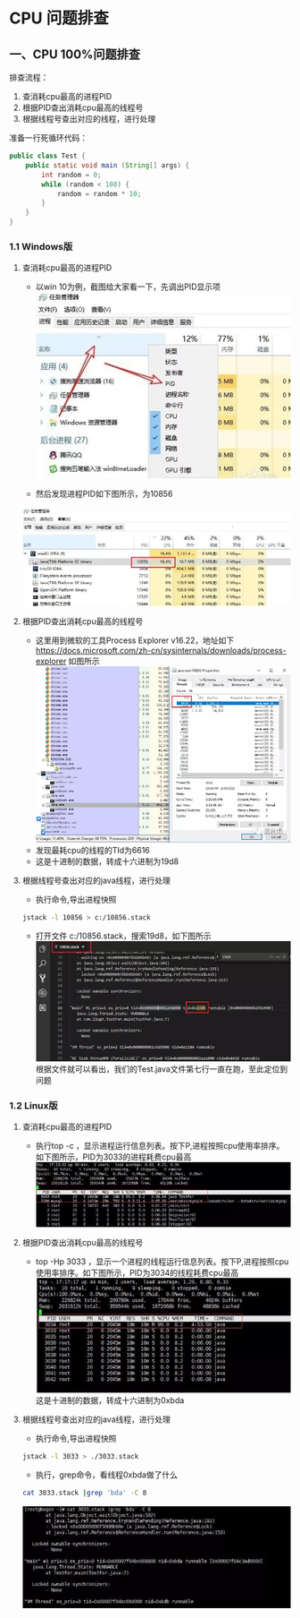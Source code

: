 # CPU 问题排查

## 一、CPU 100%问题排查

排查流程：

1. 查消耗cpu最高的进程PID
1. 根据PID查出消耗cpu最高的线程号
1. 根据线程号查出对应的线程，进行处理

准备一行死循环代码：

```java
public class Test {
    public static void main (String[] args) {
        int random = 0;
        while (random < 100) {
            random = random * 10;
        }
    }
}
```

### 1.1 Windows版

1. 查消耗cpu最高的进程PID
    
    * 以win 10为例，截图给大家看一下，先调出PID显示项
    ![1](./img/cpu-problems/1.png)

    * 然后发现进程PID如下图所示，为10856

    ![2](./img/cpu-problems/2.png)

1. 根据PID查出消耗cpu最高的线程号

    * 这里用到微软的工具Process Explorer v16.22，地址如下
https://docs.microsoft.com/zh-cn/sysinternals/downloads/process-explorer
如图所示
    ![3](./img/cpu-problems/3.png)
    * 发现最耗cpu的线程的TId为6616
    * 这是十进制的数据，转成十六进制为19d8

1. 根据线程号查出对应的java线程，进行处理
    * 执行命令,导出进程快照
    
    ```bash
    jstack -l 10856 > c:/10856.stack
    ```
    * 打开文件 c:/10856.stack，搜索19d8，如下图所示
    ![4](./img/cpu-problems/4.png)
    根据文件就可以看出，我们的Test.java文件第七行一直在跑，至此定位到问题

### 1.2 Linux版

1. 查消耗cpu最高的进程PID
    * 执行top -c ，显示进程运行信息列表。按下P,进程按照cpu使用率排序。如下图所示，PID为3033的进程耗费cpu最高
    ![5](./img/cpu-problems/5.png)

1. 根据PID查出消耗cpu最高的线程号
    * top -Hp 3033 ，显示一个进程的线程运行信息列表。按下P,进程按照cpu使用率排序。如下图所示，PID为3034的线程耗费cpu最高
    ![6](./img/cpu-problems/6.png)
    这是十进制的数据，转成十六进制为0xbda

1. 根据线程号查出对应的java线程，进行处理
    * 执行命令,导出进程快照

    ```bash
    jstack -l 3033 > ./3033.stack
    ```
    * 执行，grep命令，看线程0xbda做了什么
    ```bash
    cat 3033.stack |grep 'bda' -C 8
    ```
    ![7](./img/cpu-problems/7.png)